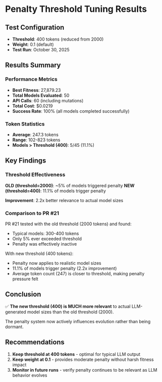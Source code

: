 # Penalty Threshold Tuning Results

## Test Configuration
- **Threshold**: 400 tokens (reduced from 2000)
- **Weight**: 0.1 (default)
- **Test Run**: October 30, 2025

## Results Summary

### Performance Metrics
- **Best Fitness**: 27,879.23
- **Total Models Evaluated**: 50
- **API Calls**: 60 (including mutations)
- **Total Cost**: $0.0219
- **Success Rate**: 100% (all models completed successfully)

### Token Statistics
- **Average**: 247.3 tokens
- **Range**: 102-823 tokens
- **Models > Threshold (400)**: 5/45 (11.1%)

## Key Findings

### Threshold Effectiveness
**OLD (threshold=2000)**: ~5% of models triggered penalty
**NEW (threshold=400)**: 11.1% of models trigger penalty

**Improvement**: 2.2x better relevance to actual model sizes

### Comparison to PR #21
PR #21 tested with the old threshold (2000 tokens) and found:
- Typical models: 300-400 tokens
- Only 5% ever exceeded threshold
- Penalty was effectively inactive

With new threshold (400 tokens):
- Penalty now applies to realistic model sizes
- 11.1% of models trigger penalty (2.2x improvement)
- Average token count (247) is closer to threshold, making penalty pressure felt

## Conclusion

✅ **The new threshold (400) is MUCH more relevant** to actual LLM-generated model sizes than the old threshold (2000).

The penalty system now actively influences evolution rather than being dormant.

## Recommendations

1. **Keep threshold at 400 tokens** - optimal for typical LLM output
2. **Keep weight at 0.1** - provides moderate penalty without harsh fitness impact
3. **Monitor in future runs** - verify penalty continues to be relevant as LLM behavior evolves
